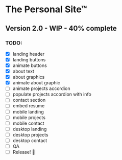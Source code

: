 # The Personal Site™
## Version 2.0 - WIP - 40% complete

### TODO:
- [x] landing header
- [x] landing buttons
- [x] animate buttons
- [x] about text
- [x] about graphics
- [x] animate about graphic
- [ ] animate projects accordion
- [ ] populate projects accordion with info
- [ ] contact section
- [ ] embed resume
- [ ] mobile landing
- [ ] mobile projects
- [ ] mobile contact
- [ ] desktop landing
- [ ] desktop projects
- [ ] desktop contact
- [ ] QA
- [ ] Release! 🎉
